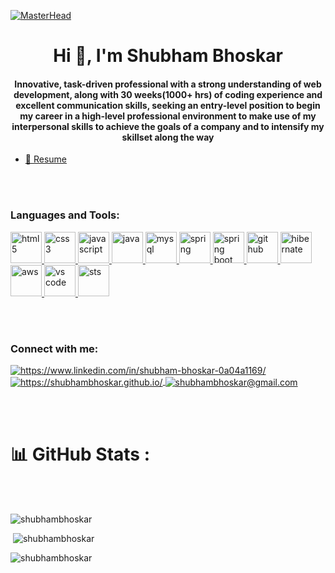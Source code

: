 <!----------------------------------- Heading Section ------------------------------------>
<a href="https://shubhambhoskar.github.io/" target="blank">![MasterHead](https://shubhambhoskar.github.io/images/gitbackground.gif)</a>

<h1 align="center">Hi 👋, I'm Shubham Bhoskar</h1>
<!----------------------------------- About Section ------------------------------------>
<h4 align="center">Innovative, task-driven professional with a strong understanding of web development, along with 30 weeks(1000+ hrs) of coding experience and excellent communication skills, seeking an entry-level position to begin my career in a high-level professional environment to make use of my interpersonal skills to achieve the goals of a company and to intensify my skillset along the way</h4>

<!-- for review -->
<!-- <p align="center"> <img src="https://komarev.com/ghpvc/?username=shubhambhoskar&label=Profile%20views&color=0e75b6&style=flat" alt="shubhambhoskar" /> </p> -->

<!-- <p align="center"> <a href="https://github.com/ryo-ma/github-profile-trophy"><img src="https://github-profile-trophy.vercel.app/?username=shubhambhoskar" alt="shubhambhoskar" /></a> </p> -->

<!-- - 🌱 I’m currently learning **Java, mysql** -->
<!-- - 📞 Phone Number **+917741082123**

- 📫 How to reach me **shubhambhoskar@gmail.com** -->
- <a href="https://drive.google.com/file/d/1ZQyF2_wsLQI2bubKQMefv0Ah7czyYyf7/view?usp=sharing" target="blank">📄 Resume</a>
<!-- - 📄 Know about my experiences [https://drive.google.com/file/d/1ZQyF2_wsLQI2bubKQMefv0Ah7czyYyf7/view?usp=sharing](https://drive.google.com/file/d/1ZQyF2_wsLQI2bubKQMefv0Ah7czyYyf7/view?usp=sharing) -->
<br></br>
<!----------------------------------- Tech Stack Section ------------------------------------>
<h3 align="left">Languages and Tools:</h3>
<p align="left"> 
    <a href="https://www.w3.org/html/" target="_blank" rel="noreferrer"> <img src="https://shubhambhoskar.github.io/images/icons8-html-5.svg" alt="html5" width="50" height="50"/> </a>
    <a href="https://www.w3schools.com/css/" target="_blank" rel="noreferrer"> <img src="https://shubhambhoskar.github.io/images/icons8-css3.svg" alt="css3" width="50" height="50"/> </a> 
    <a href="https://developer.mozilla.org/en-US/docs/Web/JavaScript" target="_blank" rel="noreferrer"> <img src="https://shubhambhoskar.github.io/images/icons8-javascript.svg" alt="javascript" width="50" height="50"/> </a> 
    <a href="https://www.java.com" target="_blank" rel="noreferrer"> <img src="https://shubhambhoskar.github.io/images/java-svgrepo-com.svg" alt="java" width="50" height="50"/> </a> 
    <a href="https://www.mysql.com/" target="_blank" rel="noreferrer"> <img src="https://shubhambhoskar.github.io/images/mysqlworkbench_102952.svg" alt="mysql" width="50" height="50"/> </a>
    <a href="https://spring.io/" target="_blank" rel="noreferrer"> <img src="https://shubhambhoskar.github.io/images/spring-icon.svg" alt="spring" width="50" height="50"/> </a> 
    <a href="https://spring.io/projects/spring-boot" target="_blank" rel="noreferrer"> <img src="https://shubhambhoskar.github.io/images/spring-boot-logo.png" alt="spring boot" width="50" height="50"/> </a> 
<!--     <a href="https://git-scm.com/" target="_blank" rel="noreferrer"> <img src="" alt="git" width="50" height="50"/> </a> -->
    <a href="https://github.com/" target="_blank" rel="noreferrer"> <img src="https://shubhambhoskar.github.io/images/icons8-github.svg" alt="git hub" width="50" height="50"/> </a> 
    <a href="https://github.com/" target="_blank" rel="noreferrer"> <img src="https://shubhambhoskar.github.io/images/hibernate_logo_icon_171004.svg" alt="hibernate" width="50" height="50"/> </a> 
    <a href="https://aws.amazon.com/" target="_blank" rel="noreferrer"> <img src="https://amit-singh-05.github.io/images/Tech%20Skills%20&%20Tools/aws.png" alt="aws" width="50" height="50"/> </a> 
    <a href="https://code.visualstudio.com/" target="_blank" rel="noreferrer"> <img src="https://amit-singh-05.github.io/images/Tech%20Skills%20&%20Tools/Visual%20Studio%20Code.png" alt="vs code" width="50" height="50"/> </a> 
    <a href="https://spring.io/tools" target="_blank" rel="noreferrer"> <img src="https://amit-singh-05.github.io/images/Tech%20Skills%20&%20Tools/SpringToolSuite.jpeg" alt="sts" width="50" height="50"/> </a> 
    
<!--     <a href="" target="_blank" rel="noreferrer"> <img src="" alt="" width="40" height="40"/> </a>  -->
</p>

<br></br>

<!----------------------------------- Social Media Links Section ------------------------------------>


<h3 align="left">Connect with me:</h3>
<p align="left">
    <a href="https://www.linkedin.com/in/shubham-bhoskar-0a04a1169/">
        <img align="center" src="https://img.shields.io/badge/LinkedIn-0077B5?style=for-the-badge&logo=linkedin&logoColor=white" alt="https://www.linkedin.com/in/shubham-bhoskar-0a04a1169/" />
    </a>
    <a href="https://shubhambhoskar.github.io/">
        <img align="center" src="https://img.shields.io/badge/Portfolio-18A303?style=for-the-badge&logo=ionic&logoColor=white" alt="https://shubhambhoskar.github.io/" />
    </a>
    <a title="shubhambhoskar@gmail.com" href="mailto:shubhambhoskar@gmail.com">
        <img align="center" src="https://img.shields.io/badge/Gmail-D14836?style=for-the-badge&logo=gmail&logoColor=white" alt="shubhambhoskar@gmail.com" />
    </a>
</p>
<br></br>

<!----------------------------------- Github stats Links Section ------------------------------------>

# 📊 GitHub Stats :
<br></br>
<p><img align="centre" src="https://github-readme-stats.vercel.app/api/top-langs?username=shubhambhoskar&theme=dark$show_icons=true&locale=en&layout=compact" alt="shubhambhoskar" /></p>

<p>&nbsp;<img align="centre" src="https://github-readme-stats.vercel.app/api?username=shubhambhoskar&theme=dark$show_icons=true&locale=en" alt="shubhambhoskar" /></p>

<p><img align="centre"  src="https://github-readme-streak-stats.herokuapp.com/?user=shubhambhoskar&" alt="shubhambhoskar" /></p>
